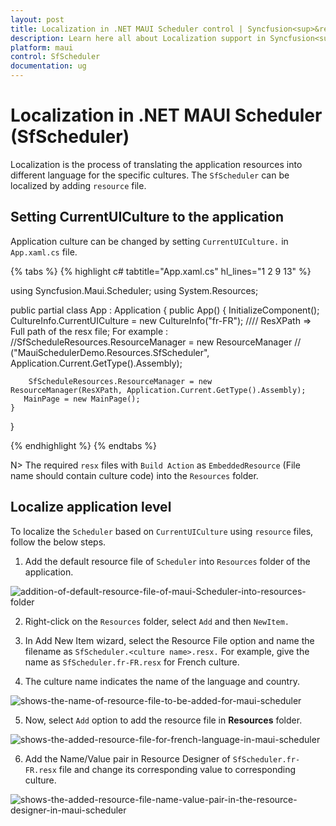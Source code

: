 ```yaml
---
layout: post
title: Localization in .NET MAUI Scheduler control | Syncfusion<sup>&reg;</sup>
description: Learn here all about Localization support in Syncfusion<sup>&reg;</sup> .NET MAUI Scheduler (SfScheduler) control and more.
platform: maui
control: SfScheduler
documentation: ug
---
```


# Localization in .NET MAUI Scheduler (SfScheduler)

Localization is the process of translating the application resources into different language for the specific cultures. The `SfScheduler` can be localized by adding `resource` file. 

## Setting CurrentUICulture to the application

Application culture can be changed by setting `CurrentUICulture.` in `App.xaml.cs` file.

{% tabs %}
{% highlight c# tabtitle="App.xaml.cs" hl_lines="1 2 9 13" %}

using Syncfusion.Maui.Scheduler;
using System.Resources;

public partial class App : Application
{
	public App()
	{
		InitializeComponent();
		CultureInfo.CurrentUICulture = new CultureInfo("fr-FR");
      //// ResXPath => Full path of the resx file; For example : //SfScheduleResources.ResourceManager = new ResourceManager
      // ("MauiSchedulerDemo.Resources.SfScheduler", Application.Current.GetType().Assembly);

		SfScheduleResources.ResourceManager = new ResourceManager(ResXPath, Application.Current.GetType().Assembly);
	   MainPage = new MainPage();
	}
}

{% endhighlight %}
{% endtabs %}

N>
The required `resx` files with `Build Action` as `EmbeddedResource` (File name should contain culture code) into the `Resources` folder.

## Localize application level

To localize the `Scheduler` based on `CurrentUICulture` using `resource` files, follow the below steps.

   1. Add the default resource file of `Scheduler` into `Resources` folder of the application.

   ![addition-of-default-resource-file-of-maui-Scheduler-into-resources-folder](images/localization/addition-of-default-resource-file-of-maui-Scheduler-into-resources-folder.png)

   2. Right-click on the `Resources` folder, select `Add` and then `NewItem.`

   3. In Add New Item wizard, select the Resource File option and name the filename as `SfScheduler.<culture name>.resx.` For example, give the name as `SfScheduler.fr-FR.resx` for French culture.

   4. The culture name indicates the name of the language and country.

   ![shows-the-name-of-resource-file-to-be-added-for-maui-scheduler](images/localization/shows-the-name-of-resource-file-to-be-added-for-maui-scheduler.png)

   5. Now, select `Add` option to add the resource file in **Resources** folder.

   ![shows-the-added-resource-file-for-french-language-in-maui-scheduler](images/localization/shows-the-added-resource-file-for-french-language-in-maui-scheduler.png)

   6. Add the Name/Value pair in Resource Designer of `SfScheduler.fr-FR.resx` file and change its corresponding value to corresponding culture.

   ![shows-the-added-resource-file-name-value-pair-in-the-resource-designer-in-maui-scheduler](images/localization/shows-the-added-resource-file-name-value-pair-in-the-resource-designer-in-maui-scheduler.png)